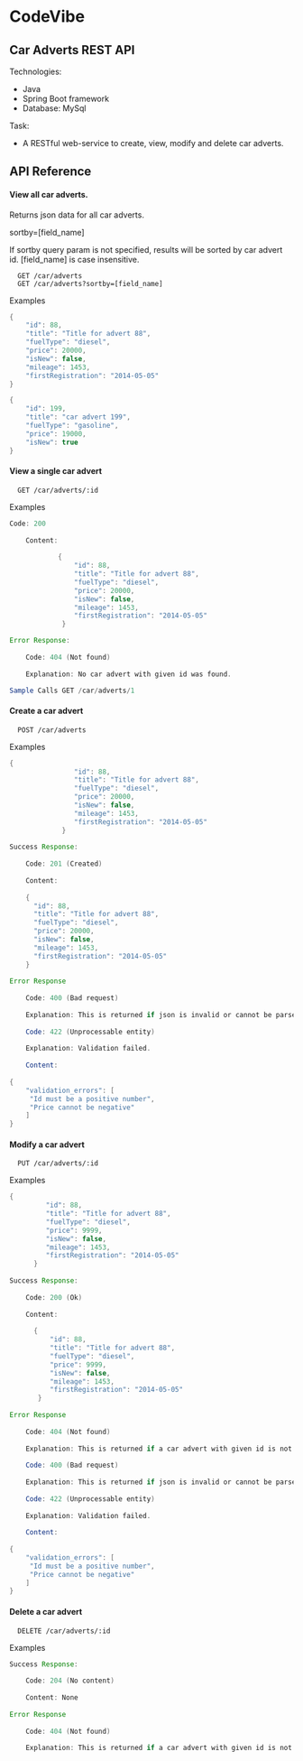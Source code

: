 # CodeVibe
## Car Adverts REST API

Technologies:
- Java
- Spring Boot framework
- Database: MySql

Task:
- A RESTful web-service to create, view, modify and delete car adverts. 
## API Reference

#### View all car adverts.
Returns json data for all car adverts.

sortby=[field_name]
 
If sortby query param is not specified, results will be sorted by car advert id. [field_name] is case insensitive.


```http
  GET /car/adverts
  GET /car/adverts?sortby=[field_name]
```

Examples

```java
{
    "id": 88,
    "title": "Title for advert 88",
    "fuelType": "diesel",
    "price": 20000,
    "isNew": false,
    "mileage": 1453,
    "firstRegistration": "2014-05-05"
}

{
    "id": 199,
    "title": "car advert 199",
    "fuelType": "gasoline",
    "price": 19000,
    "isNew": true
}
```

#### View a single car advert

```http
  GET /car/adverts/:id
```
Examples

```java
Code: 200
 
    Content:
 
            {
                "id": 88,
                "title": "Title for advert 88",
                "fuelType": "diesel",
                "price": 20000,
                "isNew": false,
                "mileage": 1453,
                "firstRegistration": "2014-05-05"
             }

Error Response:
 
    Code: 404 (Not found)
 
    Explanation: No car advert with given id was found.

Sample Calls GET /car/adverts/1
```
#### Create a car advert

```http
  POST /car/adverts
```
Examples

```java
{
                "id": 88,
                "title": "Title for advert 88",
                "fuelType": "diesel",
                "price": 20000,
                "isNew": false,
                "mileage": 1453,
                "firstRegistration": "2014-05-05"
             }
 
Success Response:
 
    Code: 201 (Created)
 
    Content:
 
    {
      "id": 88,
      "title": "Title for advert 88",
      "fuelType": "diesel",
      "price": 20000,
      "isNew": false,
      "mileage": 1453,
      "firstRegistration": "2014-05-05"
    }
 
Error Response
 
    Code: 400 (Bad request)
 
    Explanation: This is returned if json is invalid or cannot be parsed.
 
    Code: 422 (Unprocessable entity)
 
    Explanation: Validation failed.
 
    Content:
 
{
    "validation_errors": [
     "Id must be a positive number",
     "Price cannot be negative"
    ]
}
```

#### Modify a car advert

```http
  PUT /car/adverts/:id
```
Examples

```java
{
         "id": 88,
         "title": "Title for advert 88",
         "fuelType": "diesel",
         "price": 9999,
         "isNew": false,
         "mileage": 1453,
         "firstRegistration": "2014-05-05"
      }
 
Success Response:
 
    Code: 200 (Ok)
 
    Content:
 
      {
          "id": 88,
          "title": "Title for advert 88",
          "fuelType": "diesel",
          "price": 9999,
          "isNew": false,
          "mileage": 1453,
          "firstRegistration": "2014-05-05"
       }
 
Error Response
 
    Code: 404 (Not found)
 
    Explanation: This is returned if a car advert with given id is not found.
 
    Code: 400 (Bad request)
 
    Explanation: This is returned if json is invalid or cannot be parsed.
 
    Code: 422 (Unprocessable entity)
 
    Explanation: Validation failed.
 
    Content:
 
{
    "validation_errors": [
     "Id must be a positive number",
     "Price cannot be negative"
    ]
}
```

#### Delete a car advert

```http
  DELETE /car/adverts/:id
```
Examples

```java
Success Response:
 
    Code: 204 (No content)
 
    Content: None
 
Error Response
 
    Code: 404 (Not found)
 
    Explanation: This is returned if a car advert with given id is not found.

```
